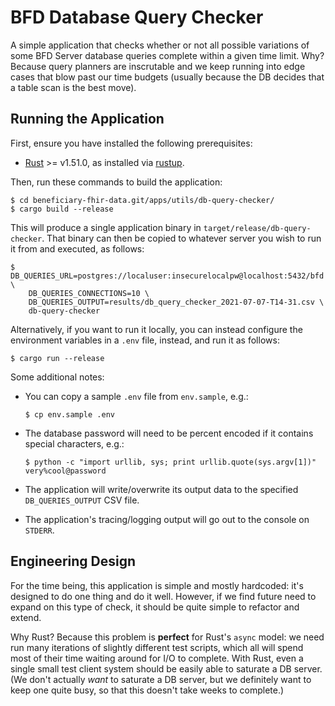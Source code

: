 # BFD Database Query Checker

A simple application that checks whether or not all possible variations of
  some BFD Server database queries complete within a given time limit.
Why?
Because query planners are inscrutable
  and we keep running into edge cases that blow past our time budgets
  (usually because the DB decides that a table scan is the best move).


## Running the Application

First, ensure you have installed the following prerequisites:

* [Rust](https://www.rust-lang.org/) >= v1.51.0, as installed via [rustup](https://www.rust-lang.org/learn/get-started).

Then, run these commands to build the application:

```shell
$ cd beneficiary-fhir-data.git/apps/utils/db-query-checker/
$ cargo build --release
```

This will produce a single application binary in `target/release/db-query-checker`.
That binary can then be copied to whatever server you wish to run it from and executed, as follows:

```shell
$ DB_QUERIES_URL=postgres://localuser:insecurelocalpw@localhost:5432/bfd \
    DB_QUERIES_CONNECTIONS=10 \
    DB_QUERIES_OUTPUT=results/db_query_checker_2021-07-07-T14-31.csv \
    db-query-checker
```

Alternatively, if you want to run it locally,
  you can instead configure the environment variables in a `.env` file, instead,
  and run it as follows:

```
$ cargo run --release
```

Some additional notes:

* You can copy a sample `.env` file from `env.sample`, e.g.:

    ```
    $ cp env.sample .env
    ```

* The database password will need to be percent encoded if it contains special characters, e.g.:

    ```
    $ python -c "import urllib, sys; print urllib.quote(sys.argv[1])" very%cool@password
    ```

* The application will write/overwrite its output data to the specified `DB_QUERIES_OUTPUT` CSV file.
* The application's tracing/logging output will go out to the console on `STDERR`.


## Engineering Design

For the time being, this application is simple and mostly hardcoded:
  it's designed to do one thing and do it well.
However, if we find future need to expand on this type of check,
  it should be quite simple to refactor and extend.

Why Rust?
Because this problem is **perfect** for Rust's `async` model:
  we need run many iterations of slightly different test scripts,
  which all will spend most of their time waiting around for I/O to complete.
With Rust, even a single small test client system should be easily able to saturate a DB server.
(We don't actually _want_ to saturate a DB server,
  but we definitely want to keep one quite busy,
  so that this doesn't take weeks to complete.)